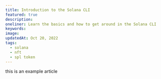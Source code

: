 ```yaml
---
title: Introduction to the Solana CLI
featured: true
description:
oneliner: Learn the basics and how to get around in the Solana CLI
keywords:
image:
updatedAt: Oct 20, 2022
tags:
  - solana
  - nft
  - spl token
---
```


this is an example article
